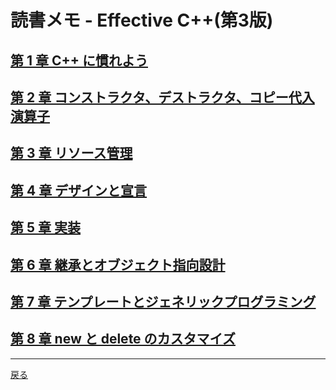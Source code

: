 # 読書メモ - Effective C++(第3版)

## **[第 1 章 C++ に慣れよう](1_GetFamiliarWithC++.md)**

## **[第 2 章 コンストラクタ、デストラクタ、コピー代入演算子](2_ConstructorDestructorCopyAssignmentOperators.md)**

## **[第 3 章 リソース管理](3_ResourceManagement.md)**

## **[第 4 章 デザインと宣言](4_DesignAndDeclaration.md)**

## **[第 5 章 実装](5_Implementation.md)**

## **[第 6 章 継承とオブジェクト指向設計](6_InheritanceAndObject-orientedDesign.md)**

## **[第 7 章 テンプレートとジェネリックプログラミング](7_TemplatesAndGenericProgramming.md)**

## **[第 8 章 new と delete のカスタマイズ](8_CustomizingNewAndDelete.md)**

***

[戻る](../index.md)
